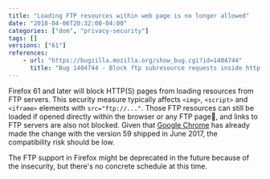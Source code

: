 ```yaml
---
title: "Loading FTP resources within web page is no longer allowed"
date: "2018-04-06T20:32:00-04:00"
categories: ["dom", "privacy-security"]
tags: []
versions: ["61"]
references:
    - url: "https://bugzilla.mozilla.org/show_bug.cgi?id=1404744"
      title: "Bug 1404744 - Block ftp subresource requests inside http(s) pages"
---
```

Firefox 61 and later will block HTTP(S) pages from loading resources from FTP servers. This security measure typically affects `<img>`, `<script>` and `<iframe>` elements with `src="ftp://..."`. Those FTP resources can still be loaded if opened directly within the browser or any FTP page, and links to FTP servers are also not blocked. Given that [Google Chrome](https://www.chromestatus.com/feature/5709390967472128) has already made the change with the version 59 shipped in June 2017, the compatibility risk should be low.

The FTP support in Firefox might be deprecated in the future because of the insecurity, but there's no concrete schedule at this time.
